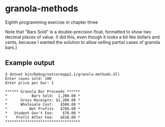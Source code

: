 # granola-methods

Eighth programming exercise in chapter three

Note that "Bars Sold" is a double-precision float,
formatted to show two decimal places of value. (I
did this, even though it looks a bit like dollars
and cents, because I wanted the solution to allow
selling partial cases of granola bars.)

## Example output
```
$ dotnet bin/Debug/netcoreapp2.1/granola-methods.dll
Enter cases sold: 100
Enter price per bar: 1

****** Granola Bar Proceeds ******
*           Bars Sold:  1,200.00 *
*      Gross Receipts: $1,200.00 *
*      Wholesale Cost:   $500.00 *
*          Net Profits   $700.00 *
*   Student Gov't Fee:    $70.00 *
*    Profit After Fee:   $630.00 *
**********************************
```